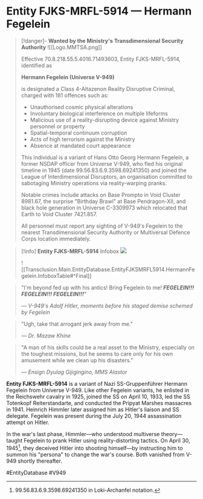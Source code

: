 # Entity FJKS-MRFL-5914 — **Hermann Fegelein**

> [!danger]- **Wanted by the Ministry's Transdimensional Security Authority**
> ![[Logo.MMTSA.png]]
> 
> Effective 70.8.218.55.5.4016.71493603, Entity FJKS-MRFL-5914, identified as
> 
> **Hermann Fegelein (Universe V-949)**
> 
> is designated a Class 4-Altazenon Reality Disruptive Criminal, charged with 181 offences such as:
> 
> - Unauthorised cosmic physical alterations
> - Involuntary biological interference on multiple lifeforms
> - Malicious use of a reality-disrupting device against Ministry personnel or property
> - Spatial-temporal continuum corruption
> - Acts of high terrorism against the Ministry
> - Absence at mandated court appearance
> 
> This individual is a variant of Hans Otto Georg Hermann Fegelein, a former NSDAP officer from Universe V-949, who fled his original timeline in 1945 (date 99.56.83.6.9.3598.69241350) and joined the League of Interdimensional Disruptors, an organisation committed to sabotaging Ministry operations via reality-warping pranks.
> 
> Notable crimes include attacks on Base Prompto in Void Cluster 8981.67, the surprise "Birthday Brawl" at Base Pendragon-XII, and black hole generation in Universe C-3309973 which relocated that Earth to Void Cluster 7421.857.
> 
> All personnel must report any sighting of V-949's Fegelein to the nearest Transdimensional Security Authority or Multiversal Defence Corps location immediately.

> [!info] **Entity FJKS-MRFL-5914** Infobox
> ![](https://files.catbox.moe/jbkhpk.jpg)
> 
> ![[Transclusion.Main.EntityDatabase.EntityFJKSMRFL5914.HermannFegelein.InfoboxTable#^Final]]

> "I'm beyond fed up with his antics! Bring Fegelein to me! ***FEGELEIN!!! FEGELEIN!!! FEGELEIN!!!***"
> 
> *— V-949's Adolf Hitler, moments before his staged demise schemed by Fegelein*

> "Ugh, take that arrogant jerk away from me."
> 
> *— Dr. Mazaw Khine*

> "A man of his skills could be a real asset to the Ministry, especially on the toughest missions, but he seems to care only for his own amusement while we clean up his disasters."
> 
> *— Ensign Dyulag Gijigingino, MMS Alastor*

**Entity FJKS-MRFL-5914** is a variant of Nazi SS-Gruppenführer Hermann Fegelein from Universe V-949. Like other Fegelein variants, he enlisted in the Reichswehr cavalry in 1925, joined the SS on April 10, 1933, led the SS Totenkopf Reiterstandarte, and conducted the Pripyat Marshes massacres in 1941. Heinrich Himmler later assigned him as Hitler's liaison and SS delegate. Fegelein was present during the July 20, 1944 assassination attempt on Hitler.

In the war's last phase, Himmler—who understood multiverse theory—taught Fegelein to prank Hitler using reality-distorting tactics. On April 30, 1945[^1], they deceived Hitler into shooting himself—by instructing him to summon his "persona" to change the war's course. Both vanished from V-949 shortly thereafter.

[^1]: 99.56.83.6.9.3598.69241350 in Loki-Archanfel notation.

#EntityDatabase #V949